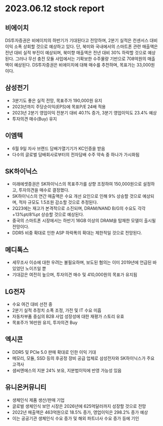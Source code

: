 # 2023.06.12 stock report
## 비에이치
DS투자증권은 비에이치의 하반기가 기대된다고 전망하며, 2분기 실적은 컨센서스 대비 이익 소폭 상회할 것으로 예상하고 있다. 단, 북미와 국내에서의 스마트폰 관련 매출액은 전년 대비 실적 부진이 예상되며, 북미향 매출액은 전년 대비 30% 하락할 것으로 예상된다. 그러나 무선 충전 모듈 사업에서는 기확보한 수주물량 기반으로 708억원의 매출액이 예상된다. DS투자증권은 비에이치에 대해 매수를 추천하며, 목표가는 33,000원이다.
## 삼성전기
- 3분기도 좋은 실적 전망, 목표주가 190,000원 유지
- 2023년까지 주당순이익(EPS)에 목표P/E 24배 적용
- 2023년 2분기 영업이익 전분기 대비 40.1% 증가, 3분기 영업이익도 23.4% 예상
- 투자의견 매수(Buy) 유지
## 이엠텍
- 6월 9일 자사 브랜드 담배가열기기가 KC인증을 받음
- 다수의 글로벌 담배회사로부터의 전자담배 수주 약속 중 하나가 가시화됨
## SK하이닉스
- 미래에셋증권은 SK하이닉스의 목표주가를 상향 조정하여 150,000원으로 설정하고, 투자의견을 매수로 결정했다.
- SK하이닉스의 연간 매출액은 수요 개선 요인으로 인해 9% 상승할 것으로 예상되며, 적자 규모도 1.5조원 감소할 것으로 추정된다.
- 2Q23에는 재고가 본격적으로 소진되며, DRAM/NAND B/G의 수요도 각각 +13%pt/8%pt 상승할 것으로 예상된다.
- 중국의 스마트폰 시장에서는 하반기 16GB 이상의 DRAM을 탑재한 모델이 출시될 전망이다.
- DDR5 비중 확대로 인한 ASP 하락폭의 확대는 제한적일 것으로 전망된다.
## 메디톡스
- 세무조사 이슈에 대한 우려는 불필요하며, 보도된 혐의는 이미 2019년에 언급된 바 있었던 노이즈일 뿐
- 기대감은 여전히 높으며, 투자의견 매수 및 410,000원의 목표가 유지됨
## LG전자
- 수요 여건 대비 선전 중
- 2분기 실적 추정치 소폭 조정, 가전 및 IT 수요 미흡
- 자동차부품 중심의 B2B 사업 성장성에 대한 재평가 스토리 유효
- 목표주가 16만원 유지, 투자의견 Buy
## 엑시콘
- DDR5 및 PCIe 5.0 판매 확대로 인한 이익 기대
- 메모리, 모듈, SSD 등의 후공정 장비 공급 업체로 삼성전자와 SK하이닉스가 주요 고객사
- 샘씨엔에스의 지분 24% 보유, 지분법이익에 반영 가능성 있음
## 유니온커뮤니티
- 생체인식 제품 생산/판매 기업
- 글로벌 생체인식 보안 시장은 2026년에 625억달러까지 성장할 것으로 전망
- 2022년 매출액은 463억원으로 18.5% 증가, 영업이익은 298.2% 증가 예상
- 이는 공공기관 생체인식 수요 증가 및 해외 파트너사 수요 증가 등에 기인
